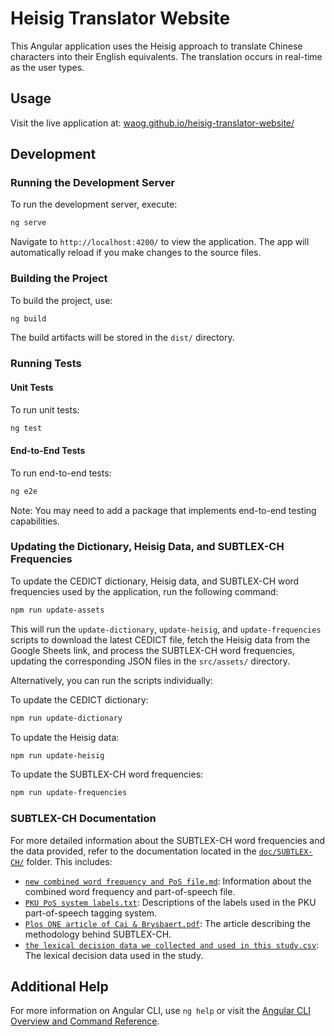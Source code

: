 # Heisig Translator Website

This Angular application uses the Heisig approach to translate Chinese characters into their English equivalents. The translation occurs in real-time as the user types.

## Usage

Visit the live application at: [waog.github.io/heisig-translator-website/](https://waog.github.io/heisig-translator-website/)

## Development

### Running the Development Server

To run the development server, execute:

```bash
ng serve
```

Navigate to `http://localhost:4200/` to view the application. The app will automatically reload if you make changes to the source files.

### Building the Project

To build the project, use:

```bash
ng build
```

The build artifacts will be stored in the `dist/` directory.

### Running Tests

#### Unit Tests

To run unit tests:

```bash
ng test
```

#### End-to-End Tests

To run end-to-end tests:

```bash
ng e2e
```

Note: You may need to add a package that implements end-to-end testing capabilities.

### Updating the Dictionary, Heisig Data, and SUBTLEX-CH Frequencies

To update the CEDICT dictionary, Heisig data, and SUBTLEX-CH word frequencies used by the application, run the following command:

```bash
npm run update-assets
```

This will run the `update-dictionary`, `update-heisig`, and `update-frequencies` scripts to download the latest CEDICT file, fetch the Heisig data from the Google Sheets link, and process the SUBTLEX-CH word frequencies, updating the corresponding JSON files in the `src/assets/` directory.

Alternatively, you can run the scripts individually:

To update the CEDICT dictionary:

```bash
npm run update-dictionary
```

To update the Heisig data:

```bash
npm run update-heisig
```

To update the SUBTLEX-CH word frequencies:

```bash
npm run update-frequencies
```

### SUBTLEX-CH Documentation

For more detailed information about the SUBTLEX-CH word frequencies and the data provided, refer to the documentation located in the [`doc/SUBTLEX-CH/`](doc/SUBTLEX-CH/) folder. This includes:

- [`new combined word frequency and PoS file.md`](doc/SUBTLEX-CH/new%20combined%20word%20frequency%20and%20PoS%20file.md): Information about the combined word frequency and part-of-speech file.
- [`PKU PoS system labels.txt`](doc/SUBTLEX-CH/PKU%20PoS%20system%20labels.txt): Descriptions of the labels used in the PKU part-of-speech tagging system.
- [`Plos ONE article of Cai & Brysbaert.pdf`](doc/SUBTLEX-CH/Plos%20ONE%20article%20of%20Cai%20&%20Brysbaert.pdf): The article describing the methodology behind SUBTLEX-CH.
- [`the lexical decision data we collected and used in this study.csv`](doc/SUBTLEX-CH/the%20lexical%20decision%20data%20we%20collected%20and%20used%20in%20this%20study.csv): The lexical decision data used in the study.

## Additional Help

For more information on Angular CLI, use `ng help` or visit the [Angular CLI Overview and Command Reference](https://angular.dev/tools/cli).
